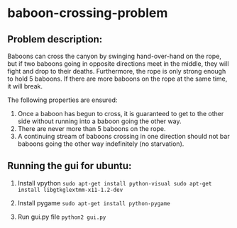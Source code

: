 # baboon-crossing-problem

## Problem description:

Baboons can cross the canyon by swinging hand-over-hand on the rope, but if two baboons going in opposite directions meet in the middle, they will fight and drop to their deaths. Furthermore, the rope is only strong enough to hold 5 baboons. If there are more baboons on the rope at the same time, it will break.

The following properties are ensured:

1. Once a baboon has begun to cross, it is guaranteed to get to the other side without running into a baboon going the other way.
2. There are never more than 5 baboons on the rope.
3. A continuing stream of baboons crossing in one direction should not bar baboons going the other way indefinitely (no starvation).

## Running the gui for ubuntu:

1. Install vpython
`
sudo apt-get install python-visual
sudo apt-get install libgtkglextmm-x11-1.2-dev
`

2. Install pygame
`
sudo apt-get install python-pygame
`

3. Run gui.py file
`
python2 gui.py
`
